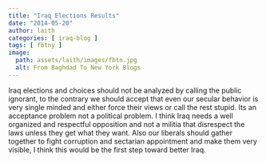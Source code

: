 ```yaml
---
title: "Iraq Elections Results"
date: "2014-05-20"
author: laith
categories: [ iraq-blog ]
tags: [ fbtny ]
image:
  path: assets/laith/images/fbtn.jpg
  alt: From Baghdad To New York Blogs
---
```


Iraq elections and choices should not be analyzed by calling the public ignorant, to the contrary we should accept that even our secular behavior is very single minded and either force their views or call the rest stupid. Its an acceptance problem not a political problem. I think Iraq needs a well organized and respectful opposition and not a militia that disrespect the laws unless they get what they want. Also our liberals should gather together to fight corruption and sectarian appointment and make them very visible, I think this would be the first step toward better Iraq.
